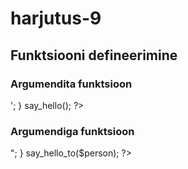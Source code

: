 harjutus-9
==========
<!DOCTYPE HTML>
<html>
   <head>
    <title>Harjutus9</title>
    <meta http-equiv="Content-Type" content="text/html;
    charset=utf-8">
    <title>PHP põhitõed</title>
   </head>
   <body>
   		<h2>Funktsiooni defineerimine</h2>
   		<h3>Argumendita funktsioon</h3>
        <?php
          function say_hello() {
            echo 'Minu esimene funktisoon!<br>';
          }
          say_hello();
        ?>
      <h3>Argumendiga funktsioon</h3>
        <?php
          $person = "Aile";
          function say_hello_to($person) {
            echo "Tere {$person}!<br>";
          }
          say_hello_to($person);
        ?>
   </body>
</html>
